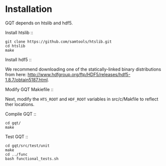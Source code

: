 

Installation
============
GQT depends on htslib and hdf5.

Install htslib
::

    git clone https://github.com/samtools/htslib.git
    cd htslib
    make


Install hdf5
::

We recommend downloading one of the statically-linked binary distributions from
here: http://www.hdfgroup.org/ftp/HDF5/releases/hdf5-1.8.7/obtain5187.html.

Modify GQT Makiefile
::

Next, modify the `HTS_ROOT` and `HDF_ROOT` variables in src/c/Makfile to
reflect ther locations.

Compile GQT
::

    cd gqt/
    make

Test GQT
::

    cd gqt/src/test/unit
    make
    cd ../func
    bash functional_tests.sh

